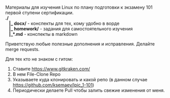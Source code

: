Материалы для изучения Linux по плану подготовки к экзамену 101 первой ступени сертификации.  
**./**  
&nbsp;&nbsp;&nbsp;**|_ docx/** - конспекты для тех, кому удобно в ворде  
&nbsp;&nbsp;&nbsp;**|_ homework/** - задания для самостоятельного изучения  
&nbsp;&nbsp;&nbsp;**|_\*.md** - конспекты в markdown  

Приветствую любые полезные дополнения и исправления. Делайте merge requests.

Для тех кто не знаком с гитом:
1) Ставите https://www.gitkraken.com/
2) В нем File-Clone Repo
3) Указываете куда клонировать и какой репо (в данном случае https://github.com/ksemaev/lpic_1-101)
4) Периодически делаете Pull чтобы залить свежие изменения от меня.
